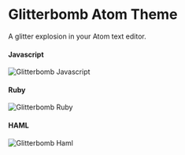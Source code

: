 # Glitterbomb Atom Theme

A glitter explosion in your Atom text editor.

#### Javascript

![Glitterbomb Javascript](http://robmclarty.com/static/glitterbomb/glitterbomb-javascript.png)

#### Ruby

![Glitterbomb Ruby](http://robmclarty.com/static/glitterbomb/glitterbomb-ruby.png)

#### HAML

![Glitterbomb Haml](http://robmclarty.com/static/glitterbomb/glitterbomb-haml.png)
